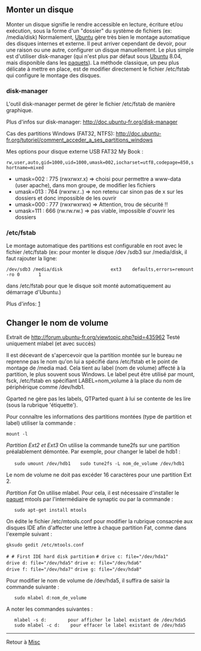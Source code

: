 ## Monter un disque

Monter un disque signifie le rendre accessible en lecture, écriture
et/ou exécution, sous la forme d'un "dossier" du système de fichiers
(ex: /media/disk) Normalement, [Ubuntu](Ubuntu "wikilink") gère très
bien le montage automatique des disques internes et externe. Il peut
arriver cependant de devoir, pour une raison ou une autre, configurer un
disque manuellement. Le plus simple est d'utiliser disk-manager (qui
n'est plus par défaut sous [Ubuntu](Ubuntu "wikilink") 8.04, mais
disponible dans les [paquets](paquet "wikilink")). La méthode classique,
un peu plus délicate à mettre en place, est de modifier directement le
fichier /etc/fstab qui configure le montage des disques.

### disk-manager

L'outil disk-manager permet de gérer le fichier /etc/fstab de manière
graphique.

Plus d'infos sur disk-manager: <http://doc.ubuntu-fr.org/disk-manager>

Cas des partitions Windows (FAT32, NTFS):
<http://doc.ubuntu-fr.org/tutoriel/comment_acceder_a_ses_partitions_windows>

Mes options pour disque externe USB FAT32 My Book :

`rw,user,auto,gid=1000,uid=1000,umask=002,iocharset=utf8,codepage=850,shortname=mixed`

- umask=002 : 775 (rwxrwxr.x) =\> choisi pour permettre a www-data (user
  apache), dans mon groupe, de modifier les fichiers
- umask=013 : 764 (rwxrw.r..) =\> non retenu car sinon pas de x sur les
  dossiers et donc impossible de les ouvrir
- umask=000 : 777 (rwxrwxrwx) =\> Attention, trou de sécurité !!
- umask=111 : 666 (rw.rw.rw.) =\> pas viable, impossible d'ouvrir les
  dossiers

### /etc/fstab

Le montage automatique des partitions est configurable en root avec le
fichier /etc/fstab (ex: pour monter le disque /dev /sdb3 sur
/media/disk, il faut rajouter la ligne:

`/dev/sdb3 /media/disk                  ext3    defaults,errors=remount-ro 0       1`

dans /etc/fstab pour que le disque soit monté automatiquement au
démarrage d'Ubuntu.)

Plus d'infos: [1](http://www.lea-linux.org/cached/index/Fstab.html)

## Changer le nom de volume

Extrait de <http://forum.ubuntu-fr.org/viewtopic.php?pid=435962> Testé
uniquement mlabel (et avec succès)

Il est décevant de s'apercevoir que la partition montée sur le bureau ne
reprenne pas le nom qu'on lui a spécifié dans /etc/fstab et le point de
montage de /media mad. Cela tient au label (nom de volume) affecté à la
partition, le plus souvent sous Windows. Le label peut être utilisé par
mount, fsck, /etc/fstab en spécifiant LABEL=nom_volume à la place du nom
de périphérique comme /dev/hdb1.

Gparted ne gère pas les labels, QTParted quant à lui se contente de les
lire (sous la rubrique 'étiquette').

Pour connaître les informations des partitions montées (type de
partition et label) utiliser la commande :

`mount -l`

*Partition Ext2 et Ext3* On utilise la commande tune2fs sur une
partition préalablement démontée. Par exemple, pour changer le label de
hdb1 :

`   sudo umount /dev/hdb1`
`   sudo tune2fs -L nom_de_volume /dev/hdb1`

Le nom de volume ne doit pas excéder 16 caractères pour une partition
Ext 2.

*Partition Fat* On utilise mlabel. Pour cela, il est nécessaire
d'installer le [paquet](paquet "wikilink") mtools par l'intermédiaire de
synaptic ou par la commande :

`   sudo apt-get install mtools`

On édite le fichier /etc/mtools.conf pour modifier la rubrique consacrée
aux disques IDE afin d'affecter une lettre à chaque partition Fat, comme
dans l'exemple suivant :

`gksudo gedit /etc/mtools.conf`

`# # First IDE hard disk partition`
`# drive c: file="/dev/hda1"`
`drive d: file="/dev/hda5"`
`drive e: file="/dev/hda6"`
`drive f: file="/dev/hda7"`
`drive g: file="/dev/hda8"`

Pour modifier le nom de volume de /dev/hda5, il suffira de saisir la
commande suivante :

`   sudo mlabel d:nom_de_volume`

A noter les commandes suivantes :

`   mlabel -s d:        pour afficher le label existant de /dev/hda5`
`   sudo mlabel -c d:    pour effacer le label existant de /dev/hda5`

------------------------------------------------------------------------

Retour à [Misc](Misc "wikilink")